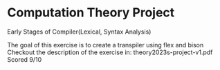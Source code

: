 # Computation Theory Project
 Early Stages of Compiler(Lexical, Syntax Analysis)

 The goal of this exercise is to create a transpiler using flex and bison
 Checkout the description of the exercise in: theory2023s-project-v1.pdf
 Scored 9/10 

